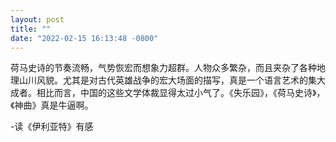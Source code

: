 ```yaml
---
layout: post
title: ""
date: "2022-02-15 16:13:48 -0800"
---
```


荷马史诗的节奏流畅，气势恢宏而想象力超群。人物众多繁杂，而且夹杂了各种地理山川风貌。尤其是对古代英雄战争的宏大场面的描写，真是一个语言艺术的集大成者。相比而言，中国的这些文学体裁显得太过小气了。《失乐园》，《荷马史诗》，《神曲》真是牛逼啊。

-读《伊利亚特》有感
